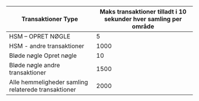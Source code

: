 
| Transaktioner Type | Maks transaktioner tilladt i 10 sekunder hver samling per område
--- | ---
| HSM – OPRET NØGLE | 5
| HSM - andre transaktioner | 1000
| Bløde nøgle Opret nøgle | 10
| Bløde nøgle andre transaktioner | 1500
| Alle hemmeligheder samling relaterede transaktioner | 2000
 
 
